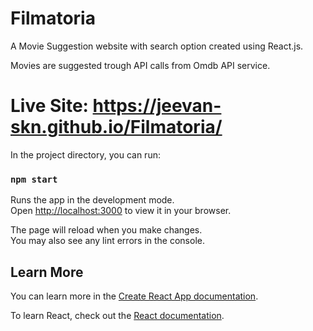 # Filmatoria
  A Movie Suggestion website with search option created using React.js.
 
  Movies are suggested trough API calls from Omdb API service.

# Live Site: https://jeevan-skn.github.io/Filmatoria/

In the project directory, you can run:

### `npm start`

Runs the app in the development mode.\
Open [http://localhost:3000](http://localhost:3000) to view it in your browser.

The page will reload when you make changes.\
You may also see any lint errors in the console.

## Learn More

You can learn more in the [Create React App documentation](https://facebook.github.io/create-react-app/docs/getting-started).

To learn React, check out the [React documentation](https://reactjs.org/).
